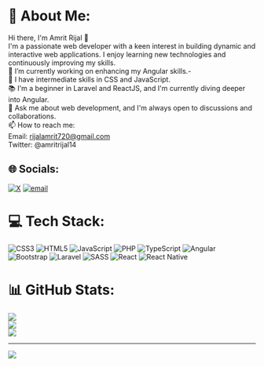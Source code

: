 # 💫 About Me:
Hi there, I'm Amrit Rijal 👋<br>I'm a passionate web developer with a keen interest in building dynamic and interactive web applications. I enjoy learning new technologies and continuously improving my skills.<br> 🔭 I’m currently working on enhancing my Angular skills.- <br>🌱 I have intermediate skills in CSS and JavaScript.<br> 📚 I'm a beginner in Laravel and ReactJS, and I'm currently diving deeper into Angular.<br> 💬 Ask me about web development, and I'm always open to discussions and collaborations.<br> 📫 How to reach me:<br>Email: rijalamrit720@gmail.com<br>Twitter: @amritrijal14<br>


## 🌐 Socials:
[![X](https://img.shields.io/badge/X-black.svg?logo=X&logoColor=white)](https://x.com/@amritrijal14) [![email](https://img.shields.io/badge/Email-D14836?logo=gmail&logoColor=white)](mailto:rijalamrit720@gmail.com) 

# 💻 Tech Stack:
![CSS3](https://img.shields.io/badge/css3-%231572B6.svg?style=for-the-badge&logo=css3&logoColor=white) ![HTML5](https://img.shields.io/badge/html5-%23E34F26.svg?style=for-the-badge&logo=html5&logoColor=white) ![JavaScript](https://img.shields.io/badge/javascript-%23323330.svg?style=for-the-badge&logo=javascript&logoColor=%23F7DF1E) ![PHP](https://img.shields.io/badge/php-%23777BB4.svg?style=for-the-badge&logo=php&logoColor=white) ![TypeScript](https://img.shields.io/badge/typescript-%23007ACC.svg?style=for-the-badge&logo=typescript&logoColor=white) ![Angular](https://img.shields.io/badge/angular-%23DD0031.svg?style=for-the-badge&logo=angular&logoColor=white) ![Bootstrap](https://img.shields.io/badge/bootstrap-%238511FA.svg?style=for-the-badge&logo=bootstrap&logoColor=white) ![Laravel](https://img.shields.io/badge/laravel-%23FF2D20.svg?style=for-the-badge&logo=laravel&logoColor=white) ![SASS](https://img.shields.io/badge/SASS-hotpink.svg?style=for-the-badge&logo=SASS&logoColor=white) ![React](https://img.shields.io/badge/react-%2320232a.svg?style=for-the-badge&logo=react&logoColor=%2361DAFB) ![React Native](https://img.shields.io/badge/react_native-%2320232a.svg?style=for-the-badge&logo=react&logoColor=%2361DAFB)
# 📊 GitHub Stats:
![](https://github-readme-stats.vercel.app/api?username=Amrit-Rijal-01&theme=shadow_blue&hide_border=false&include_all_commits=true&count_private=false)<br/>
![](https://github-readme-streak-stats.herokuapp.com/?user=Amrit-Rijal-01&theme=shadow_blue&hide_border=false)<br/>
![](https://github-readme-stats.vercel.app/api/top-langs/?username=Amrit-Rijal-01&theme=shadow_blue&hide_border=false&include_all_commits=true&count_private=false&layout=compact)

---
[![](https://visitcount.itsvg.in/api?id=Amrit-Rijal-01&icon=2&color=0)](https://visitcount.itsvg.in)

<!-- Proudly created with GPRM ( https://gprm.itsvg.in ) -->
